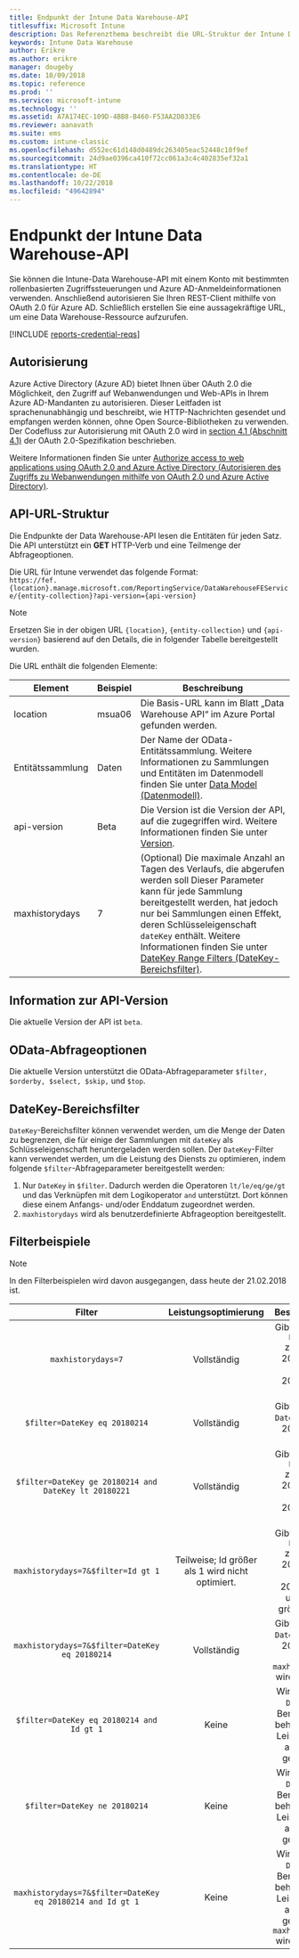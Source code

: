 ```yaml
---
title: Endpunkt der Intune Data Warehouse-API
titlesuffix: Microsoft Intune
description: Das Referenzthema beschreibt die URL-Struktur der Intune Data Warehouse-API.
keywords: Intune Data Warehouse
author: Erikre
ms.author: erikre
manager: dougeby
ms.date: 10/09/2018
ms.topic: reference
ms.prod: ''
ms.service: microsoft-intune
ms.technology: ''
ms.assetid: A7A174EC-109D-4BB8-B460-F53AA2D033E6
ms.reviewer: aanavath
ms.suite: ems
ms.custom: intune-classic
ms.openlocfilehash: d552ec61d148d0489dc263405eac52448c10f9ef
ms.sourcegitcommit: 24d9ae0396ca410f72cc061a3c4c402835ef32a1
ms.translationtype: HT
ms.contentlocale: de-DE
ms.lasthandoff: 10/22/2018
ms.locfileid: "49642894"
---
```

# <a name="intune-data-warehouse-api-endpoint"></a>Endpunkt der Intune Data Warehouse-API

Sie können die Intune-Data Warehouse-API mit einem Konto mit bestimmten rollenbasierten Zugriffssteuerungen und Azure AD-Anmeldeinformationen verwenden. Anschließend autorisieren Sie Ihren REST-Client mithilfe von OAuth 2.0 für Azure AD. Schließlich erstellen Sie eine aussagekräftige URL, um eine Data Warehouse-Ressource aufzurufen.

[!INCLUDE [reports-credential-reqs](./includes/reports-credential-reqs.md)]

## <a name="authorization"></a>Autorisierung

Azure Active Directory (Azure AD) bietet Ihnen über OAuth 2.0 die Möglichkeit, den Zugriff auf Webanwendungen und Web-APIs in Ihrem Azure AD-Mandanten zu autorisieren. Dieser Leitfaden ist sprachenunabhängig und beschreibt, wie HTTP-Nachrichten gesendet und empfangen werden können, ohne Open Source-Bibliotheken zu verwenden. Der Codefluss zur Autorisierung mit OAuth 2.0 wird in [section 4.1 (Abschnitt 4.1)](https://tools.ietf.org/html/rfc6749#section-4.1) der OAuth 2.0-Spezifikation beschrieben.

Weitere Informationen finden Sie unter [Authorize access to web applications using OAuth 2.0 and Azure Active Directory (Autorisieren des Zugriffs zu Webanwendungen mithilfe von OAuth 2.0 und Azure Active Directory)](https://docs.microsoft.com/azure/active-directory/develop/active-directory-protocols-oauth-code).

## <a name="api-url-structure"></a>API-URL-Struktur

Die Endpunkte der Data Warehouse-API lesen die Entitäten für jeden Satz. Die API unterstützt ein **GET** HTTP-Verb und eine Teilmenge der Abfrageoptionen.

Die URL für Intune verwendet das folgende Format:  
`https://fef.{location}.manage.microsoft.com/ReportingService/DataWarehouseFEService/{entity-collection}?api-version={api-version}`

> [!NOTE]
> Ersetzen Sie in der obigen URL `{location}`, `{entity-collection}` und `{api-version}` basierend auf den Details, die in folgender Tabelle bereitgestellt wurden.

Die URL enthält die folgenden Elemente:

| Element | Beispiel | Beschreibung |
|-------------------|------------|--------------------------------------------------------------------------------------------------------------------|
| location | msua06 | Die Basis-URL kann im Blatt „Data Warehouse API“ im Azure Portal gefunden werden. |
| Entitätssammlung | Daten | Der Name der OData-Entitätssammlung. Weitere Informationen zu Sammlungen und Entitäten im Datenmodell finden Sie unter [Data Model (Datenmodell)](reports-ref-data-model.md). |
| api-version | Beta | Die Version ist die Version der API, auf die zugegriffen wird. Weitere Informationen finden Sie unter [Version](#API-version-information). |
| maxhistorydays | 7 | (Optional) Die maximale Anzahl an Tagen des Verlaufs, die abgerufen werden soll Dieser Parameter kann für jede Sammlung bereitgestellt werden, hat jedoch nur bei Sammlungen einen Effekt, deren Schlüsseleigenschaft `dateKey` enthält. Weitere Informationen finden Sie unter [DateKey Range Filters (DateKey-Bereichsfilter)](reports-api-url.md#datekey-range-filters). |

## <a name="api-version-information"></a>Information zur API-Version

Die aktuelle Version der API ist `beta`. 

## <a name="odata-query-options"></a>OData-Abfrageoptionen

Die aktuelle Version unterstützt die OData-Abfrageparameter `$filter, $orderby, $select, $skip,` und `$top`.

## <a name="datekey-range-filters"></a>DateKey-Bereichsfilter

`DateKey`-Bereichsfilter können verwendet werden, um die Menge der Daten zu begrenzen, die für einige der Sammlungen mit `dateKey` als Schlüsseleigenschaft heruntergeladen werden sollen. Der `DateKey`-Filter kann verwendet werden, um die Leistung des Diensts zu optimieren, indem folgende `$filter`-Abfrageparameter bereitgestellt werden:

1.  Nur `DateKey` in `$filter`. Dadurch werden die Operatoren `lt/le/eq/ge/gt` und das Verknüpfen mit dem Logikoperator `and` unterstützt. Dort können diese einem Anfangs- und/oder Enddatum zugeordnet werden.
2.  `maxhistorydays` wird als benutzerdefinierte Abfrageoption bereitgestellt.<br>

## <a name="filter-examples"></a>Filterbeispiele

> [!NOTE]
> In den Filterbeispielen wird davon ausgegangen, dass heute der 21.02.2018 ist.

|                             Filter                             |           Leistungsoptimierung           |                                          Beschreibung                                          |
|:--------------------------------------------------------------:|:--------------------------------------------:|:---------------------------------------------------------------------------------------------:|
|    `maxhistorydays=7`                                            |    Vollständig                                      |    Gibt Daten mit `DateKey` zwischen 20180214 und 20180221 zurück.                                     |
|    `$filter=DateKey eq 20180214`                                 |    Vollständig                                      |    Gibt Daten mit `DateKey` gleich 20180214 zurück.                                                    |
|    `$filter=DateKey ge 20180214 and DateKey lt 20180221`         |    Vollständig                                      |    Gibt Daten mit `DateKey` zwischen 20180214 und 20180220 zurück.                                     |
|    `maxhistorydays=7&$filter=Id gt 1`                            |    Teilweise; Id größer als 1 wird nicht optimiert.    |    Gibt Daten mit `DateKey` zwischen 20180214 und 20180221, und Id ist größer als 1.             |
|    `maxhistorydays=7&$filter=DateKey eq 20180214`                |    Vollständig                                      |    Gibt Daten mit `DateKey` gleich 20180214 zurück. `maxhistorydays` wird ignoriert.                            |
|    `$filter=DateKey eq 20180214 and Id gt 1`                     |    Keine                                      |    Wird nicht als `DateKey`-Bereichsfilter behandelt, die Leistung wird also nicht gesteigert.                              |
|    `$filter=DateKey ne 20180214`                                 |    Keine                                      |    Wird nicht als `DateKey`-Bereichsfilter behandelt, die Leistung wird also nicht gesteigert.                              |
|    `maxhistorydays=7&$filter=DateKey eq 20180214 and Id gt 1`    |    Keine                                      |    Wird nicht als `DateKey`-Bereichsfilter behandelt, die Leistung wird also nicht gesteigert. `maxhistorydays` wird ignoriert.    |
